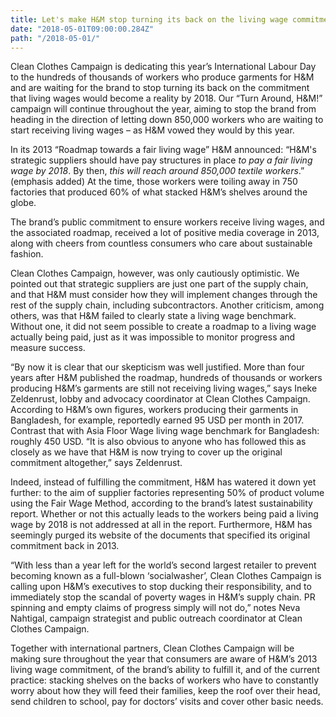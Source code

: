 ```yaml
---
title: Let's make H&M stop turning its back on the living wage commitment!
date: "2018-05-01T09:00:00.284Z"
path: "/2018-05-01/"
---
```


Clean Clothes Campaign is dedicating this year’s International Labour Day to the hundreds of thousands of workers who produce garments for H&M and are waiting for the brand to stop turning its back on the commitment that living wages would become a reality by 2018. Our “Turn Around, H&M!” campaign will continue throughout the year, aiming to stop the brand from heading in the direction of letting down 850,000 workers who are waiting to start receiving living wages – as H&M vowed they would by this year.
<!-- end -->

In its 2013 “Roadmap towards a fair living wage” H&M announced: “H&M's strategic suppliers should have pay structures in place *to pay a fair living wage by 2018*. By then, *this will reach around 850,000 textile workers*.” (emphasis added) At the time, those workers were toiling away in 750 factories that produced 60% of what stacked H&M’s shelves around the globe.

The brand’s public commitment to ensure workers receive living wages, and the associated roadmap, received a lot of positive media coverage in 2013, along with cheers from countless consumers who care about sustainable fashion.

Clean Clothes Campaign, however, was only cautiously optimistic. We pointed out that strategic suppliers are just one part of the supply chain, and that H&M must consider how they will implement changes through the rest of the supply chain, including subcontractors. Another criticism, among others, was that H&M failed to clearly state a living wage benchmark. Without one, it did not seem possible to create a roadmap to a living wage actually being paid, just as it was impossible to monitor progress and measure success.

“By now it is clear that our skepticism was well justified. More than four years after H&M published the roadmap, hundreds of thousands or workers producing H&M’s garments are still not receiving living wages,” says Ineke Zeldenrust, lobby and advocacy coordinator at Clean Clothes Campaign. According to H&M’s own figures, workers producing their garments in Bangladesh, for example, reportedly earned 95 USD per month in 2017. Contrast that with Asia Floor Wage living wage benchmark for Bangladesh: roughly 450 USD. “It is also obvious to anyone who has followed this as closely as we have that H&M is now trying to cover up the original commitment altogether,” says Zeldenrust.

Indeed, instead of fulfilling the commitment, H&M has watered it down yet further: to the aim of supplier factories representing 50% of product volume using the Fair Wage Method, according to the brand’s latest sustainability report. Whether or not this actually leads to the workers being paid a living wage by 2018 is not addressed at all in the report. Furthermore, H&M has seemingly purged its website of the documents that specified its original commitment back in 2013.

“With less than a year left for the world’s second largest retailer to prevent becoming known as a full-blown ‘socialwasher’, Clean Clothes Campaign is calling upon H&M’s executives to stop ducking their responsibility, and to immediately stop the scandal of poverty wages in H&M’s supply chain. PR spinning and empty claims of progress simply will not do,” notes Neva Nahtigal, campaign strategist and public outreach coordinator at Clean Clothes Campaign.

Together with international partners, Clean Clothes Campaign will be making sure throughout the year that consumers are aware of H&M’s 2013 living wage commitment, of the brand’s ability to fulfill it, and of the current practice: stacking shelves on the backs of workers who have to constantly worry about how they will feed their families, keep the roof over their head, send children to school, pay for doctors’ visits and cover other basic needs.